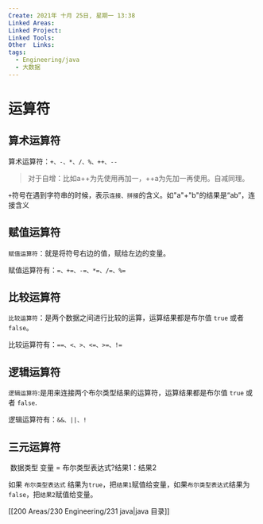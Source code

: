 ```yaml
---
Create: 2021年 十月 25日, 星期一 13:38
Linked Areas: 
Linked Project:
Linked Tools: 
Other  Links: 
tags: 
  - Engineering/java
  - 大数据
---
```

# 运算符

## 算术运算符

算术运算符：`+、-、*、/、%、++、--`

> 对于自增：比如a++为先使用再加一，++a为先加一再使用。自减同理。

`+`符号在遇到字符串的时候，表示`连接、拼接`的含义。如"a"+"b"的结果是“ab”，连接含义

## 赋值运算符

`赋值运算符`：就是将符号右边的值，赋给左边的变量。

赋值运算符有：`=、+=、-=、*=、/=、%=`

## 比较运算符

`比较运算符`：是两个数据之间进行比较的运算，运算结果都是布尔值 `true` 或者 `false`。

比较运算符有：`==、<、>、<=、>=、!=`

## 逻辑运算符

`逻辑运算符`:是用来连接两个布尔类型结果的运算符，运算结果都是布尔值 `true` 或者 `false`.

逻辑运算符有：`&&、||、!`

## 三元运算符

 数据类型 变量 = 布尔类型表达式?结果1：结果2

如果 `布尔类型表达式` 结果为`true`，把`结果1`赋值给变量，如果`布尔类型表达式`结果为`false`，把`结果2`赋值给变量。


[[200 Areas/230 Engineering/231 java|java 目录]]